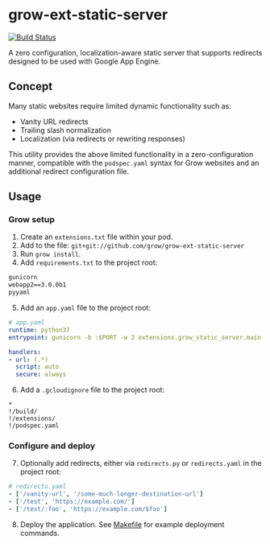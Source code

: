 # grow-ext-static-server

[![Build Status](https://travis-ci.org/grow/grow-ext-static-server.svg?branch=master)](https://travis-ci.org/grow/grow-ext-static-server)

A zero configuration, localization-aware static server that supports redirects designed to be used with Google App Engine.

## Concept

Many static websites require limited dynamic functionality such as:

- Vanity URL redirects
- Trailing slash normalization
- Localization (via redirects or rewriting responses)

This utility provides the above limited functionality in a zero-configuration manner, compatible with the `podspec.yaml` syntax for Grow websites and an additional redirect configuration file.

## Usage

### Grow setup

1. Create an `extensions.txt` file within your pod.
2. Add to the file: `git+git://github.com/grow/grow-ext-static-server`
3. Run `grow install`.
4. Add `requirements.txt` to the project root:

```txt
gunicorn
webapp2==3.0.0b1
pyyaml
```

5. Add an `app.yaml` file to the project root:

```yaml
# app.yaml
runtime: python37
entrypoint: gunicorn -b :$PORT -w 2 extensions.grow_static_server.main:app

handlers:
- url: (.*)
  script: auto
  secure: always
```

6. Add a `.gcloudignore` file to the project root:

```
*
!/build/
!/extensions/
!/podspec.yaml
```

### Configure and deploy

7. Optionally add redirects, either via `redirects.py` or `redirects.yaml` in the project root:

```yaml
# redirects.yaml
- ['/vanity-url', '/some-much-longer-destination-url']
- ['/test', 'https://example.com/']
- ['/test/:foo', 'https://example.com/$foo']
```

8. Deploy the application. See [Makefile](test/Makefile) for example deployment commands.
